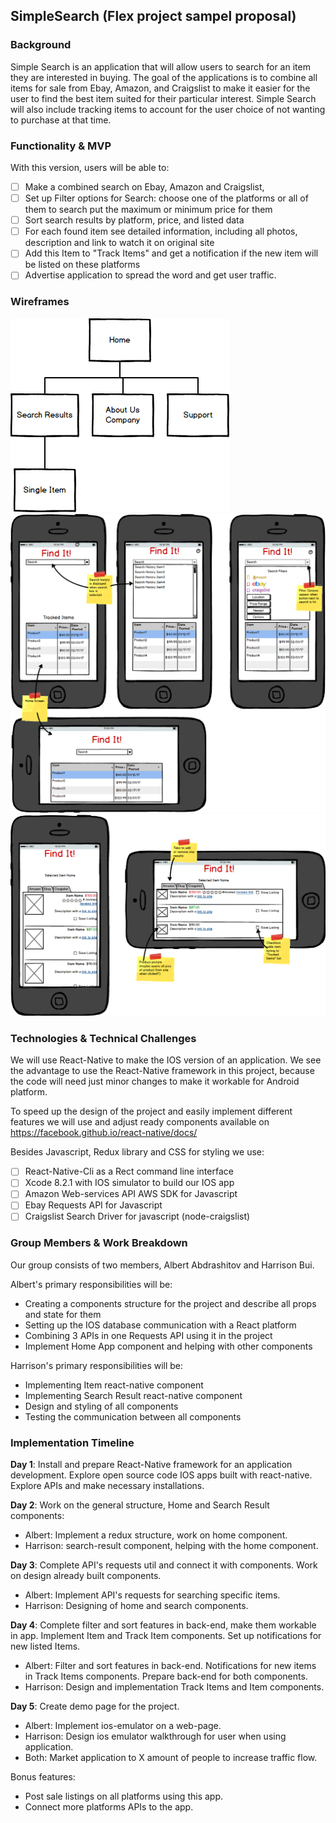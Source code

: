 ## SimpleSearch (Flex project sampel proposal)

### Background

Simple Search is an application that will allow users to search for an item they are interested in buying.  The goal of the applications is to combine all items for sale from Ebay, Amazon, and Craigslist to make it easier for the user to find the best item suited for their particular interest.  Simple Search will also include tracking items to account for the user choice of not wanting to purchase at that time.

### Functionality & MVP

With this version, users will be able to:

- [ ] Make a combined search on Ebay, Amazon and Craigslist,
- [ ] Set up Filter options for Search:
          choose one of the platforms or all of them to search
          put the maximum or minimum price for them
- [ ] Sort search results by platform, price, and listed data
- [ ] For each found item see detailed information, including all photos,
        description and link to watch it on original site
- [ ] Add this Item to "Track Items" and get a notification if the new item will be listed on these platforms
- [ ] Advertise application to spread the word and get user traffic.

### Wireframes

![wireframes](https://raw.githubusercontent.com/Albert2522/SimpleSearch/master/wireframes/Tree%20Structure.png)
![wireframes](https://raw.githubusercontent.com/Albert2522/SimpleSearch/master/wireframes/Simple%20Main%20Screen.png)
![wireframes](https://raw.githubusercontent.com/Albert2522/SimpleSearch/master/wireframes/Single%20Item%20Screen.png)

### Technologies & Technical Challenges

We will use React-Native to make the IOS version of an application. We see the advantage to use the React-Native framework
in this project, because the code will need just minor changes to make it workable for Android platform.

To speed up the design of the project and easily implement different features we will use and adjust ready components available on
https://facebook.github.io/react-native/docs/

Besides Javascript, Redux library and CSS for styling we use:

- [ ] React-Native-Cli as a Rect command line interface
- [ ] Xcode 8.2.1 with IOS simulator to build our IOS app
- [ ] Amazon Web-services API AWS SDK for Javascript
- [ ] Ebay Requests API for Javascript
- [ ] Craigslist Search Driver for javascript (node-craigslist)

### Group Members & Work Breakdown

Our group consists of two members, Albert Abdrashitov and Harrison Bui.

Albert's primary responsibilities will be:

- Creating a components structure for the project and describe all props and state for them
- Setting up the IOS database communication with a React platform
- Combining 3 APIs in one Requests API using it in the project
- Implement Home App component and helping with other components

Harrison's primary responsibilities will be:

- Implementing  Item react-native component
- Implementing  Search Result react-native component
- Design and styling of all components
- Testing the communication between all components

### Implementation Timeline

**Day 1**: Install and prepare React-Native framework for an application development. Explore open source code IOS apps built with react-native.
Explore APIs and make necessary installations.


**Day 2**: Work on the general structure, Home and Search Result components:
- Albert: Implement a redux structure, work on home component.  
- Harrison: search-result component, helping with the home component.

**Day 3**: Complete API's requests util and connect it with components. Work on design already built components.
- Albert: Implement API's requests for searching specific items.  
- Harrison: Designing of home and search components.

**Day 4**: Complete filter and sort features in back-end, make them workable in app. Implement Item and Track Item components.
 Set up notifications for new listed Items.

- Albert: Filter and sort features in back-end. Notifications for new items in Track Items components. Prepare back-end for both components.
- Harrison: Design and implementation Track Items and Item components.

**Day 5**: Create demo page for the project.
- Albert: Implement ios-emulator on a web-page.
- Harrison: Design ios emulator walkthrough for user when using application.
- Both: Market application to X amount of people to increase traffic flow. 


Bonus features:
- Post sale listings on all platforms using this app.
- Connect more platforms APIs to the app.
